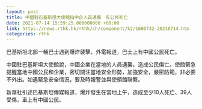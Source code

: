 ```yaml
---
layout: post
title: 中國駐巴基斯坦大使館指中企人員遇襲　有公民死亡
date: 2021-07-14 15:59:25.000000000 +08:00
link: https://news.rthk.hk/rthk/ch/component/k2/1600732-20210714.htm
categories: rthk
---
```


巴基斯坦北部一輛巴士遇到爆炸襲擊，外電報道，巴士上有中國公民死亡。

中國駐巴基斯坦大使館說，中國企業在當地的人員遇襲，造成公民傷亡。使館緊急提醒當地中國公民和企業，密切關注當地安全形勢，加強安全，嚴密防範，非必要不外出。如遇緊急安全情況，要及時報警並與使領館聯繫。

新華社引述巴基斯坦傳媒報道，爆炸發生在當地上午，造成至少10人死亡、39人受傷，車上有中國公民。
